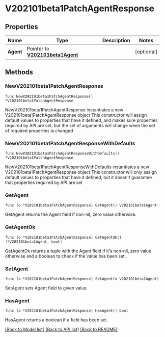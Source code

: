 # V202101beta1PatchAgentResponse

## Properties

Name | Type | Description | Notes
------------ | ------------- | ------------- | -------------
**Agent** | Pointer to [**V202101beta1Agent**](V202101beta1Agent.md) |  | [optional] 

## Methods

### NewV202101beta1PatchAgentResponse

`func NewV202101beta1PatchAgentResponse() *V202101beta1PatchAgentResponse`

NewV202101beta1PatchAgentResponse instantiates a new V202101beta1PatchAgentResponse object
This constructor will assign default values to properties that have it defined,
and makes sure properties required by API are set, but the set of arguments
will change when the set of required properties is changed

### NewV202101beta1PatchAgentResponseWithDefaults

`func NewV202101beta1PatchAgentResponseWithDefaults() *V202101beta1PatchAgentResponse`

NewV202101beta1PatchAgentResponseWithDefaults instantiates a new V202101beta1PatchAgentResponse object
This constructor will only assign default values to properties that have it defined,
but it doesn't guarantee that properties required by API are set

### GetAgent

`func (o *V202101beta1PatchAgentResponse) GetAgent() V202101beta1Agent`

GetAgent returns the Agent field if non-nil, zero value otherwise.

### GetAgentOk

`func (o *V202101beta1PatchAgentResponse) GetAgentOk() (*V202101beta1Agent, bool)`

GetAgentOk returns a tuple with the Agent field if it's non-nil, zero value otherwise
and a boolean to check if the value has been set.

### SetAgent

`func (o *V202101beta1PatchAgentResponse) SetAgent(v V202101beta1Agent)`

SetAgent sets Agent field to given value.

### HasAgent

`func (o *V202101beta1PatchAgentResponse) HasAgent() bool`

HasAgent returns a boolean if a field has been set.


[[Back to Model list]](../README.md#documentation-for-models) [[Back to API list]](../README.md#documentation-for-api-endpoints) [[Back to README]](../README.md)


